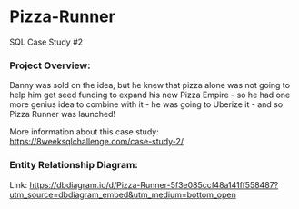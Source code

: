 # Pizza-Runner
SQL Case Study #2

### Project Overview:
Danny was sold on the idea, but he knew that pizza alone was not going to help him get seed funding to expand his new Pizza Empire - so he had one more genius idea to combine with it - he was going to Uberize it - and so Pizza Runner was launched!

More information about this case study: https://8weeksqlchallenge.com/case-study-2/


### Entity Relationship Diagram: 

Link: https://dbdiagram.io/d/Pizza-Runner-5f3e085ccf48a141ff558487?utm_source=dbdiagram_embed&utm_medium=bottom_open


